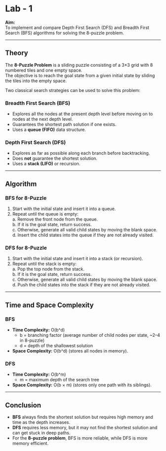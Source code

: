 # Lab - 1  
**Aim:**  
To implement and compare Depth First Search (DFS) and Breadth First Search (BFS) algorithms for solving the 8-puzzle problem.

---

## Theory  
The **8-Puzzle Problem** is a sliding puzzle consisting of a 3×3 grid with 8 numbered tiles and one empty space.  
The objective is to reach the goal state from a given initial state by sliding the tiles into the empty space.

Two classical search strategies can be used to solve this problem:

### Breadth First Search (BFS)  
- Explores all the nodes at the present depth level before moving on to nodes at the next depth level.  
- Guarantees the shortest path solution if one exists.  
- Uses a **queue (FIFO)** data structure.  

### Depth First Search (DFS)  
- Explores as far as possible along each branch before backtracking.  
- Does **not** guarantee the shortest solution.  
- Uses a **stack (LIFO)** or recursion.  

---

## Algorithm  

### BFS for 8-Puzzle  
1. Start with the initial state and insert it into a queue.  
2. Repeat until the queue is empty:  
   a. Remove the front node from the queue.  
   b. If it is the goal state, return success.  
   c. Otherwise, generate all valid child states by moving the blank space.  
   d. Insert the child states into the queue if they are not already visited.  

### DFS for 8-Puzzle  
1. Start with the initial state and insert it into a stack (or recursion).  
2. Repeat until the stack is empty:  
   a. Pop the top node from the stack.  
   b. If it is the goal state, return success.  
   c. Otherwise, generate all valid child states by moving the blank space.  
   d. Push the child states into the stack if they are not already visited.  

---

## Time and Space Complexity  

### BFS  
- **Time Complexity:** O(b^d)  
  - b = branching factor (average number of child nodes per state, ~2–4 in 8-puzzle)  
  - d = depth of the shallowest solution  
- **Space Complexity:** O(b^d) (stores all nodes in memory).  

### DFS  
- **Time Complexity:** O(b^m)  
  - m = maximum depth of the search tree  
- **Space Complexity:** O(b × m) (stores only one path with its siblings).  

---

## Conclusion  
- **BFS** always finds the shortest solution but requires high memory and time as the depth increases.  
- **DFS** requires less memory, but it may not find the shortest solution and can get stuck in deep paths.  
- For the **8-puzzle problem**, BFS is more reliable, while DFS is more memory efficient.  
